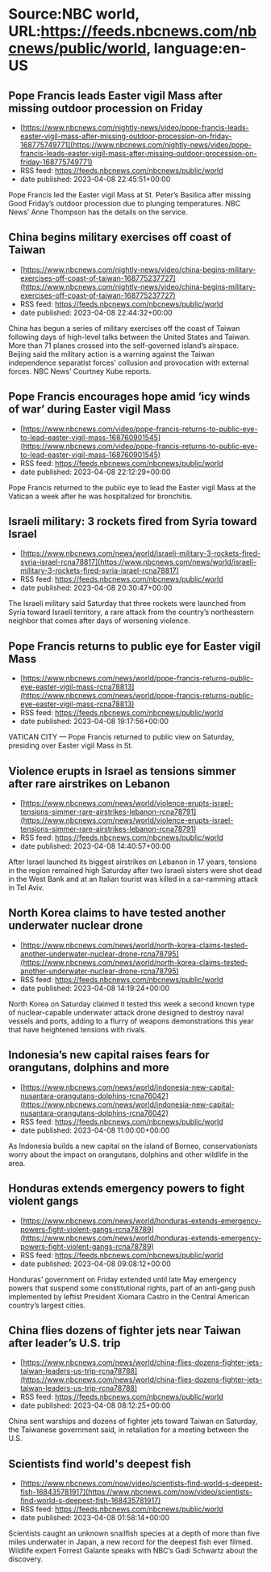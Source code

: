 # Source:NBC world, URL:https://feeds.nbcnews.com/nbcnews/public/world, language:en-US

## Pope Francis leads Easter vigil Mass after missing outdoor procession on Friday
 - [https://www.nbcnews.com/nightly-news/video/pope-francis-leads-easter-vigil-mass-after-missing-outdoor-procession-on-friday-168775749771](https://www.nbcnews.com/nightly-news/video/pope-francis-leads-easter-vigil-mass-after-missing-outdoor-procession-on-friday-168775749771)
 - RSS feed: https://feeds.nbcnews.com/nbcnews/public/world
 - date published: 2023-04-08 22:45:51+00:00

Pope Francis led the Easter vigil Mass at St. Peter’s Basilica after missing Good Friday’s outdoor procession due to plunging temperatures. NBC News’ Anne Thompson has the details on the service.

## China begins military exercises off coast of Taiwan
 - [https://www.nbcnews.com/nightly-news/video/china-begins-military-exercises-off-coast-of-taiwan-168775237727](https://www.nbcnews.com/nightly-news/video/china-begins-military-exercises-off-coast-of-taiwan-168775237727)
 - RSS feed: https://feeds.nbcnews.com/nbcnews/public/world
 - date published: 2023-04-08 22:44:32+00:00

China has begun a series of military exercises off the coast of Taiwan following days of high-level talks between the United States and Taiwan. More than 71 planes crossed into the self-governed island’s airspace. Beijing said the military action is a warning against the Taiwan independence separatist forces' collusion and provocation with external forces. NBC News’ Courtney Kube reports.

## Pope Francis encourages hope amid ‘icy winds of war’ during Easter vigil Mass
 - [https://www.nbcnews.com/video/pope-francis-returns-to-public-eye-to-lead-easter-vigil-mass-168760901545](https://www.nbcnews.com/video/pope-francis-returns-to-public-eye-to-lead-easter-vigil-mass-168760901545)
 - RSS feed: https://feeds.nbcnews.com/nbcnews/public/world
 - date published: 2023-04-08 22:12:29+00:00

Pope Francis returned to the public eye to lead the Easter vigil Mass at the Vatican a week after he was hospitalized for bronchitis.

## Israeli military: 3 rockets fired from Syria toward Israel
 - [https://www.nbcnews.com/news/world/israeli-military-3-rockets-fired-syria-israel-rcna78817](https://www.nbcnews.com/news/world/israeli-military-3-rockets-fired-syria-israel-rcna78817)
 - RSS feed: https://feeds.nbcnews.com/nbcnews/public/world
 - date published: 2023-04-08 20:30:47+00:00

The Israeli military said Saturday that three rockets were launched from Syria toward Israeli territory, a rare attack from the country’s northeastern neighbor that comes after days of worsening violence.

## Pope Francis returns to public eye for Easter vigil Mass
 - [https://www.nbcnews.com/news/world/pope-francis-returns-public-eye-easter-vigil-mass-rcna78813](https://www.nbcnews.com/news/world/pope-francis-returns-public-eye-easter-vigil-mass-rcna78813)
 - RSS feed: https://feeds.nbcnews.com/nbcnews/public/world
 - date published: 2023-04-08 19:17:56+00:00

VATICAN CITY — Pope Francis returned to public view on Saturday, presiding over Easter vigil Mass in St.

## Violence erupts in Israel as tensions simmer after rare airstrikes on Lebanon
 - [https://www.nbcnews.com/news/world/violence-erupts-israel-tensions-simmer-rare-airstrikes-lebanon-rcna78791](https://www.nbcnews.com/news/world/violence-erupts-israel-tensions-simmer-rare-airstrikes-lebanon-rcna78791)
 - RSS feed: https://feeds.nbcnews.com/nbcnews/public/world
 - date published: 2023-04-08 14:40:57+00:00

After Israel launched its biggest airstrikes on Lebanon in 17 years, tensions in the region remained high Saturday after two Israeli sisters were shot dead in the West Bank and at an Italian tourist was killed in a car-ramming attack in Tel Aviv.

## North Korea claims to have tested another underwater nuclear drone
 - [https://www.nbcnews.com/news/world/north-korea-claims-tested-another-underwater-nuclear-drone-rcna78795](https://www.nbcnews.com/news/world/north-korea-claims-tested-another-underwater-nuclear-drone-rcna78795)
 - RSS feed: https://feeds.nbcnews.com/nbcnews/public/world
 - date published: 2023-04-08 14:19:24+00:00

North Korea on Saturday claimed it tested this week a second known type of nuclear-capable underwater attack drone designed to destroy naval vessels and ports, adding to a flurry of weapons demonstrations this year that have heightened tensions with rivals.

## Indonesia’s new capital raises fears for orangutans, dolphins and more
 - [https://www.nbcnews.com/news/world/indonesia-new-capital-nusantara-orangutans-dolphins-rcna76042](https://www.nbcnews.com/news/world/indonesia-new-capital-nusantara-orangutans-dolphins-rcna76042)
 - RSS feed: https://feeds.nbcnews.com/nbcnews/public/world
 - date published: 2023-04-08 11:00:00+00:00

As Indonesia builds a new capital on the island of Borneo, conservationists worry about the impact on orangutans, dolphins and other wildlife in the area.

## Honduras extends emergency powers to fight violent gangs
 - [https://www.nbcnews.com/news/world/honduras-extends-emergency-powers-fight-violent-gangs-rcna78789](https://www.nbcnews.com/news/world/honduras-extends-emergency-powers-fight-violent-gangs-rcna78789)
 - RSS feed: https://feeds.nbcnews.com/nbcnews/public/world
 - date published: 2023-04-08 09:08:12+00:00

Honduras’ government on Friday extended until late May emergency powers that suspend some constitutional rights, part of an anti-gang push implemented by leftist President Xiomara Castro in the Central American country’s largest cities.

## China flies dozens of fighter jets near Taiwan after leader’s U.S. trip
 - [https://www.nbcnews.com/news/world/china-flies-dozens-fighter-jets-taiwan-leaders-us-trip-rcna78788](https://www.nbcnews.com/news/world/china-flies-dozens-fighter-jets-taiwan-leaders-us-trip-rcna78788)
 - RSS feed: https://feeds.nbcnews.com/nbcnews/public/world
 - date published: 2023-04-08 08:12:25+00:00

China sent warships and dozens of fighter jets toward Taiwan on Saturday, the Taiwanese government said, in retaliation for a meeting between the U.S.

## Scientists find world's deepest fish
 - [https://www.nbcnews.com/now/video/scientists-find-world-s-deepest-fish-168435781917](https://www.nbcnews.com/now/video/scientists-find-world-s-deepest-fish-168435781917)
 - RSS feed: https://feeds.nbcnews.com/nbcnews/public/world
 - date published: 2023-04-08 01:58:14+00:00

Scientists caught an unknown snailfish species at a depth of more than five miles underwater in Japan, a new record for the deepest fish ever filmed. Wildlife expert Forrest Galante speaks with NBC’s Gadi Schwartz about the discovery.

